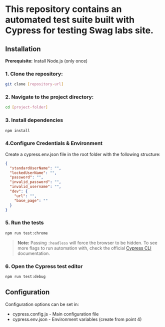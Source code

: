 # This repository contains an automated test suite built with Cypress for testing **Swag labs** site.

## Installation
**Prerequisite:** Install Node.js (only once)

### 1. Clone the repository:
```bash
git clone [repository-url]
```
### 2. Navigate to the project directory:
```bash
cd [project-folder]
```
### 3. Install dependencies
```bash
npm install
```
### 4.Configure Credentials & Environment
Create a cypress.env.json file in the root folder with the following structure:
```json
{
  "standardUserName": "",
  "lockedUserName": "",
  "password": "",
  "invalid_password": "",
  "invalid_username": "",
  "dev": {
    "url": "",
    "base_page": ""
  }
}
```
### 5. Run the tests
```bash
npm run test:chrome
```
> **Note:** Passing `:headless` will force the browser to be hidden.
To see more flags to run automation with, check the official [Cypress CLI](https://docs.cypress.io/guides/guides/command-line.html#cypress-run) documentation.

### 6. Open the Cypress test editor
```bash
npm run test:debug
```

## Configuration
Configuration options can be set in:
* cypress.config.js - Main configuration file
* cypress.env.json - Environment variables (create from point 4)